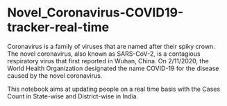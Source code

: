# Novel_Coronavirus-COVID19-tracker-real-time

Coronavirus is a family of viruses that are named after their spiky crown. The novel coronavirus, also known as SARS-CoV-2, is a contagious respiratory virus that first reported in Wuhan, China. On 2/11/2020, the World Health Organization designated the name COVID-19 for the disease caused by the novel coronavirus. 

This notebook aims at updating people on a real time basis with the Cases Count in State-wise and District-wise in India. 
